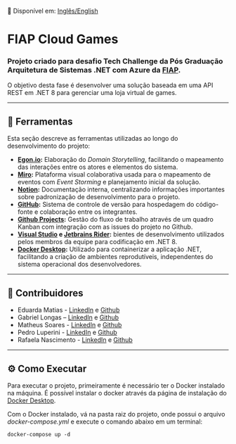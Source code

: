 📄 Disponível em: [Inglês/English](README.en.md)

# FIAP Cloud Games

### Projeto criado para desafio Tech Challenge da Pós Graduação Arquitetura de Sistemas .NET com Azure da [FIAP](https://www.fiap.com.br/).

O objetivo desta fase é desenvolver uma solução baseada em uma API REST em .NET 8 para gerenciar uma loja virtual de games.

---
## 🔧 Ferramentas
Esta seção descreve as ferramentas utilizadas ao longo do desenvolvimento do projeto:

- **[Egon.io](https://egon.io/):** Elaboração do *Domain Storytelling*, facilitando o mapeamento das interações entre os atores e elementos do sistema.
- **[Miro](https://miro.com/):** Plataforma visual colaborativa usada para o mapeamento de eventos com *Event Storming* e planejamento inicial da solução.
- **[Notion](https://www.notion.so/):** Documentação interna, centralizando informações importantes sobre padronização de desenvolvimento para o projeto.
- **[GitHub](https://github.com/):** Sistema de controle de versão para hospedagem do código-fonte e colaboração entre os integrantes.
- **[Github Projects](https://docs.github.com/pt/issues/planning-and-tracking-with-projects/learning-about-projects/about-projects):** Gestão do fluxo de trabalho através de um quadro Kanban com integração com as issues do projeto no Github.
- **[Visual Studio](https://visualstudio.microsoft.com/pt-br/) e [Jetbrains Rider](https://www.jetbrains.com/rider/):** bientes de desenvolvimento utilizados pelos membros da equipe para codificação em .NET 8.
- **[Docker Desktop]():** Utilizado para containerizar a aplicação .NET, facilitando a criação de ambientes reprodutíveis, independentes do sistema operacional dos desenvolvedores.



---
## 🤝 Contribuidores

- Eduarda Matias - [LinkedIn](https://www.linkedin.com/in/eduarda-matias/) e [Github](https://github.com/eduardamatias)
- Gabriel Longas – [LinkedIn](https://www.linkedin.com/in/gabriellongas/) e [Github](https://github.com/gabriellongas)
- Matheus Soares - [LinkedIn](https://www.linkedin.com/in/matheus-soares-camacho-947859209/) e [Github](https://github.com/MatFoxDie)
- Pedro Luperini - [LinkedIn](https://www.linkedin.com/in/pedro-luperini-piza/) e [Github](https://github.com/BRPeekz)
- Rafaela Nascimento - [LinkedIn](https://www.linkedin.com/in/rafaela-nasc/) e [Github](https://github.com/RafaelaNasciment)

---
## ⚙️ Como Executar

Para executar o projeto, primeiramente é necessário ter o Docker instalado na máquina.
É possível instalar o docker através da página de instalação do [Docker Desktop](https://docs.docker.com/desktop/setup/install/windows-install/).

Com o Docker instalado, vá na pasta raiz do projeto, onde possui o arquivo *docker-compose.yml* e execute o comando abaixo em um terminal:

```
docker-compose up -d
```
